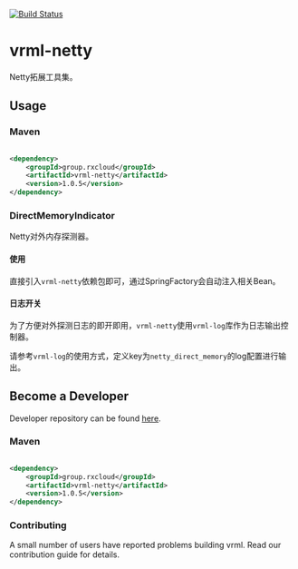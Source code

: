 [![Build Status](https://travis-ci.org/vavr-io/vavr-gson.svg?branch=master)](https://travis-ci.org/vavr-io/vavr-gson)

# vrml-netty

Netty拓展工具集。

## Usage

### Maven

```xml

<dependency>
    <groupId>group.rxcloud</groupId>
    <artifactId>vrml-netty</artifactId>
    <version>1.0.5</version>
</dependency>
```

### DirectMemoryIndicator

Netty对外内存探测器。

#### 使用

直接引入`vrml-netty`依赖包即可，通过SpringFactory会自动注入相关Bean。

#### 日志开关

为了方便对外探测日志的即开即用，`vrml-netty`使用`vrml-log`库作为日志输出控制器。

请参考`vrml-log`的使用方式，定义key为`netty_direct_memory`的log配置进行输出。

## Become a Developer

Developer repository can be found [here](https://github.com/kevinten10/vrml/tree/develop/vrml-netty).

### Maven

```xml

<dependency>
    <groupId>group.rxcloud</groupId>
    <artifactId>vrml-netty</artifactId>
    <version>1.0.5</version>
</dependency>
```

### Contributing

A small number of users have reported problems building vrml. Read our contribution guide for details.